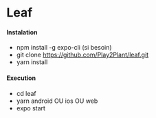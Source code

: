 # Leaf

#### Instalation

- npm install -g expo-cli (si besoin)
- git clone https://github.com/Play2Plant/leaf.git
- yarn install

#### Execution 
- cd leaf
- yarn android OU ios OU web 
- expo start 


